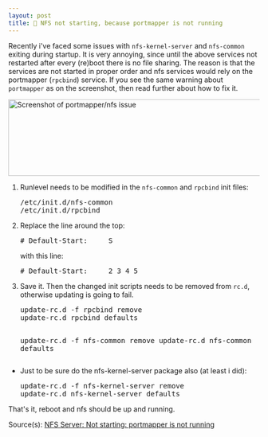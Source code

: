 ```yaml
---
layout: post
title: 💾 NFS not starting, because portmapper is not running
---
```


Recently i've faced some issues with <code>nfs-kernel-server</code> and <code>nfs-common</code> exiting during startup. It is very annoying, since until the above services not restarted after every (re)boot there is no file sharing. The reason is that the services are not started in proper order and nfs services would rely on the portmapper (<code>rpcbind</code>) service. If you see the same warning about <code>portmapper</code> as on the screenshot, then read further about how to fix it.
<!--more-->
<a href="https://www.bianadventures.tk/wp-content/uploads/2017/01/screenshot_2017-01-03_16-58-02.png"><img class="alignnone size-medium wp-image-140" src="https://www.bianadventures.tk/wp-content/uploads/2017/01/screenshot_2017-01-03_16-58-02.png?w=640" alt="Screenshot of portmapper/nfs issue" width="640" height="154" /></a>

<ol><li>Runlevel needs to be modified in the <code>nfs-common</code> and <code>rpcbind</code> init files:
<pre class="prettyprint">/etc/init.d/nfs-common
/etc/init.d/rpcbind
</pre></li>

<li>Replace the line around the top:
<pre class="prettyprint"># Default-Start:     S</pre>
with this line:
<pre class="prettyprint"># Default-Start:     2 3 4 5</pre>
</li>
<li>Save it. Then the changed init scripts needs to be removed from <code>rc.d</code>, otherwise updating is going to fail.
<pre class="prettyprint">update-rc.d -f rpcbind remove
update-rc.d rpcbind defaults

update-rc.d -f nfs-common remove
update-rc.d nfs-common defaults</pre></li></ol>

<ul><li>Just to be sure do the nfs-kernel-server package also (at least i did):
<pre class="prettyprint">update-rc.d -f nfs-kernel-server remove
update-rc.d nfs-kernel-server defaults</pre></li></ul>

That's it, reboot and nfs should be up and running.

Source(s):
<a href="http://raspberrypi.stackexchange.com/questions/10403/nfs-server-not-starting-portmapper-is-not-running" target="_blank">NFS Server: Not starting: portmapper is not running</a>
